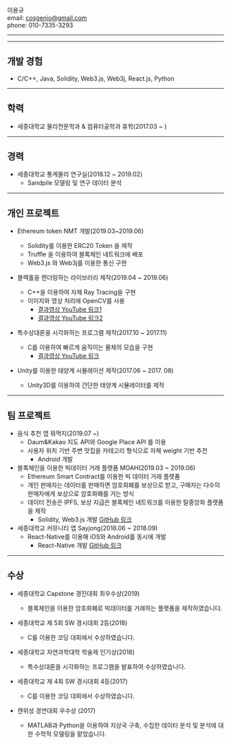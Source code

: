 
이용규  
email: cosgenio@gmail.com  
phone: 010-7335-3293

***
***

## 개발 경험
  * C/C++, Java, Solidity, Web3.js, Web3j, React.js, Python
 
***


## 학력
 * 세종대학교 물리천문학과 & 컴퓨터공학과 휴학(2017.03 ~ )

***

## 경력
  * 세종대학교 통계물리 연구실(2018.12 ~ 2019.02)
    * Sandpile 모델링 및 연구 데이터 분석
    
***
    
## 개인 프로젝트
  * Ethereum token NMT 개발(2019.03~2019.06) 
    * Solidity를 이용한 ERC20 Token 을 제작
    * Truffle 을 이용하여 블록체인 네트워크에 배포
    * Web3.js 와 Web3j를 이용한 통신 구현
    
  * 블랙홀을 렌더링하는 라이브러리 제작(2019.04 ~ 2019.06)
    * C++을 이용하여 자체 Ray Tracing을 구현
    * 이미지와 영상 처리에 OpenCV를 사용
      * [결과영상 YouTube 링크1](https://youtu.be/u7VBTsMErjc)
      * [결과영상 YouTube 링크2](https://youtu.be/Fwbx136uIPM)
    
  * 특수상대론을 시각화하는 프로그램 제작(2017.10 ~ 2017.11)
    * C를 이용하여 빠르게 움직이는 물체의 모습을 구현
      * [결과영상 YouTube 링크](https://youtu.be/oADxS49q2ZA)
  * Unity를 이용한 태양계 시뮬레이션 제작(2017.06 ~ 2017. 08)
    * Unity3D를 이용하여 간단한 태양계 시뮬레이터를 제작

***
  
## 팀 프로젝트
  * 음식 추천 앱 뭐먹지(2019.07 ~)
    * Daum&Kakao 지도 API와 Google Place API 를 이용
    * 사용자 위치 기반 주변 맛집을 카테고리 형식으로 자체 weight 기반 추천
      * Android 개발
  * 블록체인을 이용한 빅데이터 거래 플랫폼 MOAH(2019.03 ~ 2019.06)
    * Ethereum Smart Contract를 이용한 빅 데이터 거래 플랫폼
    * 개인 판매자는 데이터를 판매하면 암호화폐를 보상으로 받고, 구매자는 다수의 판매자에게 보상으로 암호화폐를 거는 방식
    * 데이터 전송은 IPFS, 보상 지급은 블록체인 네트워크를 이용한 탈중앙화 플랫폼을 제작
      * Solidity, Web3.js 개발 [GitHub 링크](https://github.com/lackhole/NMT-Project)
  * 세종대학교 커뮤니티 앱 Sayjong(2018.06 ~ 2018.09)
    * React-Native를 이용해 iOS와 Android를 동시에 개발
      * React-Native 개발 [GitHub 링크](https://github.com/lackhole/sayjong)
    
***

## 수상
  * 세종대학교 Capstone 경진대회 최우수상(2019)
    * 블록체인을 이용한 암호화폐로 빅데이터를 거래하는 플랫폼을 제작하였습니다.


  * 세종대학교 제 5회 SW 경시대회 2등(2018)
    * C를 이용한 코딩 대회에서 수상하였습니다.
    
    
  * 세종대학교 자연과학대학 학술제 인기상(2018)
    * 특수상대론을 시각화하는 프로그램을 발표하여 수상하였습니다.


  * 세종대학교 제 4회 SW 경시대회 4등(2017)
    * C를 이용한 코딩 대회에서 수상하였습니다.
    

  * 캔위성 경연대회 우수상 (2017)
    * MATLAB과 Python을 이용하여 지상국 구축, 수집한 데이터 분석 및 분석에 대한 수학적 모델링을 맡았습니다.
    
